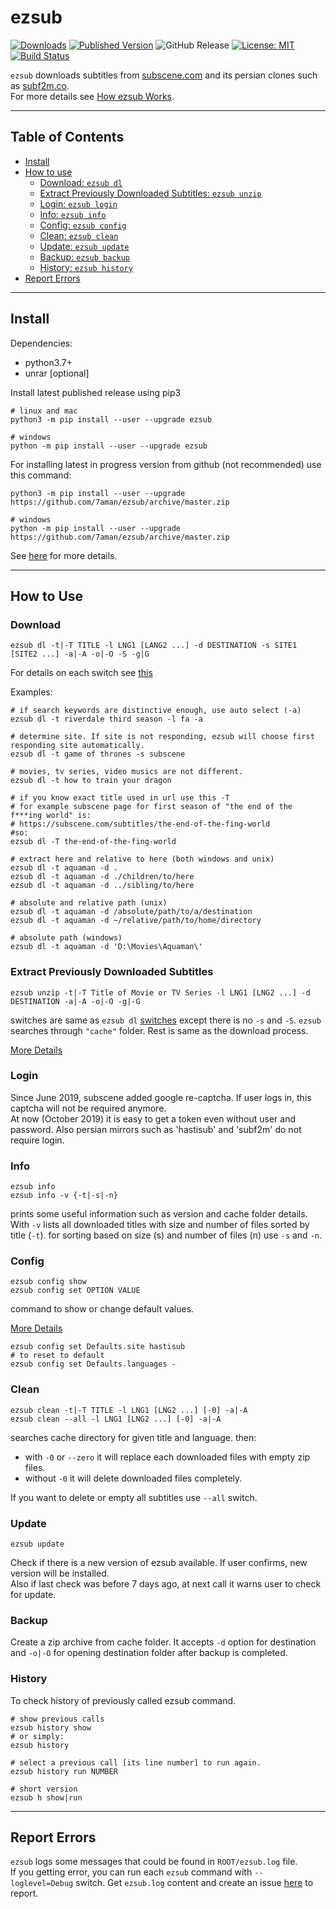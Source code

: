 # ezsub

[![Downloads](https://img.shields.io/pypi/dw/ezsub.svg)](https://pypi.org/project/ezsub/)
[![Published Version](https://img.shields.io/pypi/v/ezsub.svg)](https://pypi.org/project/ezsub/)
![GitHub Release](https://img.shields.io/github/release/7aman/ezsub.svg?label=repo%20version)
[![License: MIT](https://img.shields.io/github/license/7aman/ezsub.svg)](https://github.com/7aman/ezsub/blob/master/LICENSE)
[![Build Status](https://travis-ci.org/7aman/ezsub.svg?branch=master)](https://travis-ci.org/7aman/ezsub)

`ezsub` downloads subtitles from [subscene.com](https://subscene.com/) and its persian clones
such as [subf2m.co](https://subf2m.co/).  
For more details see [How ezsub Works](./wiki/How-ezsub-Works.md).

<hr/>

## Table of Contents

* [Install](#install)
* [How to use](#how-to-use)
  * [Download: `ezsub dl`](#download)
  * [Extract Previously Downloaded Subtitles: `ezsub unzip`](#extract-previously-downloaded-subtitles)
  * [Login: `ezsub login`](#login)
  * [Info: `ezsub info`](#info)
  * [Config: `ezsub config`](#config)
  * [Clean: `ezsub clean`](#Clean)
  * [Update: `ezsub update`](#Update)
  * [Backup: `ezsub backup`](#Backup)
  * [History: `ezsub history`](#History)
* [Report Errors](#report-errors)

<hr/>

## Install

Dependencies:

* python3.7+
* unrar [optional]

Install latest published release using pip3

```shell
# linux and mac
python3 -m pip install --user --upgrade ezsub

# windows
python -m pip install --user --upgrade ezsub
```

For installing latest in progress version from github (not recommended) use this command:

```shell
python3 -m pip install --user --upgrade https://github.com/7aman/ezsub/archive/master.zip

# windows
python -m pip install --user --upgrade https://github.com/7aman/ezsub/archive/master.zip
```

See [here](./wiki/Install.md) for more details.

<hr/>

## How to Use

### Download

```shell
ezsub dl -t|-T TITLE -l LNG1 [LANG2 ...] -d DESTINATION -s SITE1 [SITE2 ...] -a|-A -o|-O -S -g|G
```

For details on each switch see [this](./wiki/Download.md#Switches)

Examples:

```shell
# if search keywords are distinctive enough, use auto select (-a)
ezsub dl -t riverdale third season -l fa -a

# determine site. If site is not responding, ezsub will choose first responding site automatically.
ezsub dl -t game of thrones -s subscene

# movies, tv series, video musics are not different.
ezsub dl -t how to train your dragon

# if you know exact title used in url use this -T
# for example subscene page for first season of "the end of the f***ing world" is:
# https://subscene.com/subtitles/the-end-of-the-fing-world
#so:
ezsub dl -T the-end-of-the-fing-world

# extract here and relative to here (both windows and unix)
ezsub dl -t aquaman -d .
ezsub dl -t aquaman -d ./children/to/here
ezsub dl -t aquaman -d ../sibling/to/here

# absolute and relative path (unix)
ezsub dl -t aquaman -d /absolute/path/to/a/destination
ezsub dl -t aquaman -d ~/relative/path/to/home/directory

# absolute path (windows)
ezsub dl -t aquaman -d 'D:\Movies\Aquaman\'
```

### Extract Previously Downloaded Subtitles

```shell
ezsub unzip -t|-T Title of Movie or TV Series -l LNG1 [LNG2 ...] -d DESTINATION -a|-A -o|-O -g|-G
```

switches are same as `ezsub dl` [switches](#download) except there is no `-s` and `-S`. `ezsub` searches through `"cache"` folder. Rest is same as the download process.

[More Details](./wiki/Unzip.md)

### Login

Since June 2019, subscene added google re-captcha. If user logs in, this captcha will not be required anymore.  
At now (October 2019) it is easy to get a token even without user and password. Also persian mirrors such as 'hastisub' and 'subf2m' do not require login.

### Info

```shell
ezsub info
ezsub info -v {-t|-s|-n}
```

prints some useful information such as version and cache folder details.  
With `-v` lists all downloaded titles with size and number of files sorted by title (`-t`). for sorting based on size (s) and number of files (n) use `-s` and `-n`.

### Config

```shell
ezsub config show
ezsub config set OPTION VALUE
```

command to show or change default values.

[More Details](./wiki/Config.md)

```shell
ezsub config set Defaults.site hastisub
# to reset to default
ezsub config set Defaults.languages -
```

### Clean

```shell
ezsub clean -t|-T TITLE -l LNG1 [LNG2 ...] [-0] -a|-A
ezsub clean --all -l LNG1 [LNG2 ...] [-0] -a|-A
```

searches cache directory for given title and language. then:

* with `-0` or `--zero` it will replace each downloaded files with empty zip files.
* without `-0` it will delete downloaded files completely.

If you want to delete or empty all subtitles use `--all` switch.  

### Update

```shell
ezsub update
```

Check if there is a new version of ezsub available. If user confirms, new version will be installed.  
Also if last check was before 7 days ago, at next call it warns user to check for update.

### Backup

Create a zip archive from cache folder. It accepts `-d` option for destination and `-o|-O` for opening destination folder after backup is completed.

### History

To check history of previously called ezsub command.  

```shell
# show previous calls
ezsub history show
# or simply:
ezsub history

# select a previous call [its line number] to run again.
ezsub history run NUMBER

# short version
ezsub h show|run
```


<hr/>

## Report Errors

`ezsub` logs some messages that could be found in `ROOT/ezsub.log` file.  
If you getting error, you can run each `ezsub` command with `--loglevel=Debug` switch. Get `ezsub.log` content and create an issue [here](https://github.com/7aman/ezsub/issues) to report.
